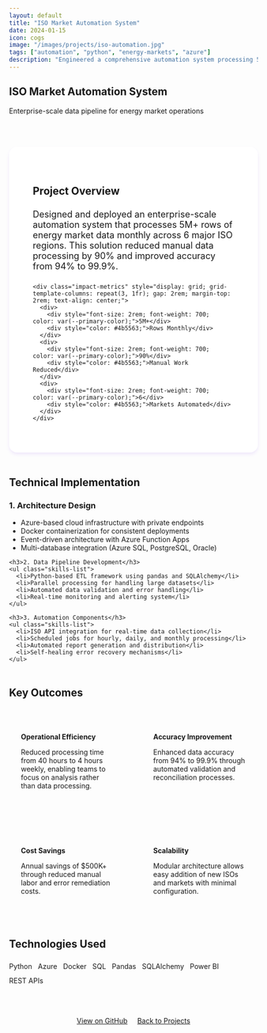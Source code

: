 ```yaml
---
layout: default
title: "ISO Market Automation System"
date: 2024-01-15
icon: cogs
image: "/images/projects/iso-automation.jpg"
tags: ["automation", "python", "energy-markets", "azure"]
description: "Engineered a comprehensive automation system processing 5M+ rows monthly across 6 ISO markets, reducing manual work by 90%."
---
```


<section class="page-header">
  <h1>ISO Market Automation System</h1>
  <p>Enterprise-scale data pipeline for energy market operations</p>
</section>

<div class="container" style="max-width: 900px; margin: 4rem auto;">
  <div class="project-overview" style="background: white; padding: 3rem; border-radius: 1rem; box-shadow: 0 4px 6px rgba(124, 58, 237, 0.1); margin-bottom: 3rem;">
    <h2 style="color: var(--secondary-color); margin-bottom: 1.5rem;">Project Overview</h2>
    <p style="font-size: 1.125rem; margin-bottom: 1.5rem;">Designed and deployed an enterprise-scale automation system that processes 5M+ rows of energy market data monthly across 6 major ISO regions. This solution reduced manual data processing by 90% and improved accuracy from 94% to 99.9%.</p>
    
    <div class="impact-metrics" style="display: grid; grid-template-columns: repeat(3, 1fr); gap: 2rem; margin-top: 2rem; text-align: center;">
      <div>
        <div style="font-size: 2rem; font-weight: 700; color: var(--primary-color);">5M+</div>
        <div style="color: #4b5563;">Rows Monthly</div>
      </div>
      <div>
        <div style="font-size: 2rem; font-weight: 700; color: var(--primary-color);">90%</div>
        <div style="color: #4b5563;">Manual Work Reduced</div>
      </div>
      <div>
        <div style="font-size: 2rem; font-weight: 700; color: var(--primary-color);">6</div>
        <div style="color: #4b5563;">Markets Automated</div>
      </div>
    </div>
  </div>

  <h2 style="color: var(--secondary-color); margin: 3rem 0 1.5rem;">Technical Implementation</h2>
  
  <div class="implementation-section">
    <h3>1. Architecture Design</h3>
    <ul class="skills-list">
      <li>Azure-based cloud infrastructure with private endpoints</li>
      <li>Docker containerization for consistent deployments</li>
      <li>Event-driven architecture with Azure Function Apps</li>
      <li>Multi-database integration (Azure SQL, PostgreSQL, Oracle)</li>
    </ul>

    <h3>2. Data Pipeline Development</h3>
    <ul class="skills-list">
      <li>Python-based ETL framework using pandas and SQLAlchemy</li>
      <li>Parallel processing for handling large datasets</li>
      <li>Automated data validation and error handling</li>
      <li>Real-time monitoring and alerting system</li>
    </ul>

    <h3>3. Automation Components</h3>
    <ul class="skills-list">
      <li>ISO API integration for real-time data collection</li>
      <li>Scheduled jobs for hourly, daily, and monthly processing</li>
      <li>Automated report generation and distribution</li>
      <li>Self-healing error recovery mechanisms</li>
    </ul>
  </div>

  <h2 style="color: var(--secondary-color); margin: 3rem 0 1.5rem;">Key Outcomes</h2>
  <div class="outcomes-grid" style="display: grid; grid-template-columns: repeat(2, 1fr); gap: 2rem;">
    <div class="outcome-card" style="background: var(--light-purple); padding: 1.5rem; border-radius: 0.75rem;">
      <h4 style="color: var(--primary-color); margin-bottom: 0.75rem;">Operational Efficiency</h4>
      <p>Reduced processing time from 40 hours to 4 hours weekly, enabling teams to focus on analysis rather than data processing.</p>
    </div>
    <div class="outcome-card" style="background: var(--light-purple); padding: 1.5rem; border-radius: 0.75rem;">
      <h4 style="color: var(--primary-color); margin-bottom: 0.75rem;">Accuracy Improvement</h4>
      <p>Enhanced data accuracy from 94% to 99.9% through automated validation and reconciliation processes.</p>
    </div>
    <div class="outcome-card" style="background: var(--light-purple); padding: 1.5rem; border-radius: 0.75rem;">
      <h4 style="color: var(--primary-color); margin-bottom: 0.75rem;">Cost Savings</h4>
      <p>Annual savings of $500K+ through reduced manual labor and error remediation costs.</p>
    </div>
    <div class="outcome-card" style="background: var(--light-purple); padding: 1.5rem; border-radius: 0.75rem;">
      <h4 style="color: var(--primary-color); margin-bottom: 0.75rem;">Scalability</h4>
      <p>Modular architecture allows easy addition of new ISOs and markets with minimal configuration.</p>
    </div>
  </div>

  <h2 style="color: var(--secondary-color); margin: 3rem 0 1.5rem;">Technologies Used</h2>
  <div style="display: flex; flex-wrap: wrap; gap: 0.75rem; margin-bottom: 2rem;">
    <span class="badge">Python</span>
    <span class="badge">Azure</span>
    <span class="badge">Docker</span>
    <span class="badge">SQL</span>
    <span class="badge">Pandas</span>
    <span class="badge">SQLAlchemy</span>
    <span class="badge">Power BI</span>
    <span class="badge">REST APIs</span>
  </div>

  <div style="text-align: center; margin-top: 4rem;">
    <a href="https://github.com/tyler-sims/iso-automation-system" class="btn btn-primary" style="margin-right: 1rem;">View on GitHub</a>
    <a href="{{ '/projects/' | relative_url }}" class="btn btn-secondary">Back to Projects</a>
  </div>
</div>